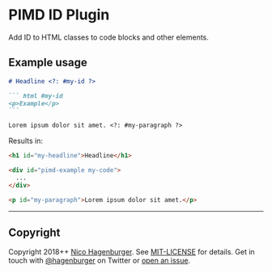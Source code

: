 # PIMD ID Plugin

Add ID to HTML classes to code blocks and other elements.

## Example usage

```` markdown
# Headline <?: #my-id ?>

``` html #my-id
<p>Example</p>
```

Lorem ipsum dolor sit amet. <?: #my-paragraph ?>
````

Results in:

``` html
<h1 id="my-headline">Headline</h1>

<div id="pimd-example my-code">
  ...
</div>

<p id="my-paragraph">Lorem ipsum dolor sit amet.</p>
```

---

## Copyright

Copyright 2018++ [Nico Hagenburger](https://www.hagenburger.net).
See [MIT-LICENSE](MIT-LICENSE) for details.
Get in touch with [@hagenburger](https://twitter.com/hagenburger) on Twitter or
[open an issue](https://github.com/hagenburger/pimd/issues/new).

